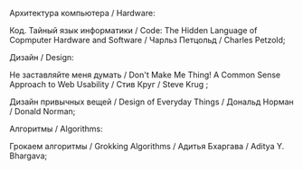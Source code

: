 Архитектура компьютера / Hardware:

Код. Тайный язык информатики / Code: The Hidden Language of Cоpmputer Hardware and Software / Чарльз Петцольд / Charles Petzold;


Дизайн / Design:

Не заставляйте меня думать / Don't Make Me Thing! A Common Sense Approach to Web Usability / Стив Круг / Steve Krug ;

Дизайн привычных вещей / Design of Everyday Things / Дональд Норман / Donald Norman;


Алгоритмы / Algorithms:

Грокаем алгоритмы / Grokking Algorithms / Адитья Бхаргава / Aditya Y. Bhargava;